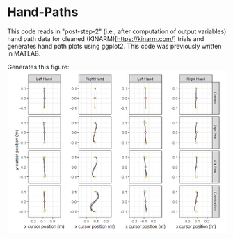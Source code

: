 # Hand-Paths
This code reads in "post-step-2" (i.e., after computation of output variables) hand path data for cleaned (KINARM)[https://kinarm.com/] trials and generates hand path plots using ggplot2.  This code was previously written in MATLAB.

Generates this figure:
![figure](https://github.com/philcd89/Hand-Paths/blob/main/Handpaths.jpeg?raw=true)
